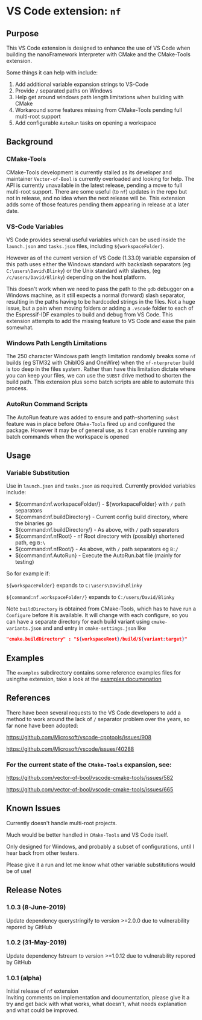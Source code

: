 

# VS Code extension: `nf`

## Purpose

This VS Code extension is designed to enhance the use of VS Code 
when building the nanoFramework Interpreter with CMake and the CMake-Tools extension.

Some things it can help with include: 
1. Add additional variable expansion strings to VS-Code
2. Provide `/` separated paths on Windows
3. Help get around windows path length limitations when building with CMake
4. Workaround some features missing from CMake-Tools pending full multi-root support
5. Add configurable `AutoRun` tasks on opening a workspace

## Background

### CMake-Tools
CMake-Tools development is currently stalled as its developer and maintainer `Vector-of-Bool` is currently overloaded and looking for help. The API is currently unavailable in the latest release, pending a move to full multi-root support. There are some useful (to `nf`) updates in the repo but not in release, and no idea when the next release will be.
This extension adds some of those features pending them appearing in release at a later date.

### VS-Code Variables

VS Code provides several useful variables which can be used inside the `launch.json` and `tasks.json` files, including `${workspaceFolder}`.

However as of the current version of VS Code (1.33.0) variable expansion of this path uses either the Windows standard with backslash separators (eg `C:\users\David\Blinky`) or the Unix standard with slashes, (eg `/c/users/David/Blinky`) depending on the host platform.

This doesn't work when we need to pass the path to the `gdb` debugger on a Windows machine, as it still expects a normal (forward) slash separator, resulting in the paths having to be hardcoded strings in the files.
Not a huge issue, but a pain when moving folders or adding a `.vscode` folder to each of the Espressif-IDF examples to build and debug from VS Code.
This extension attempts to add the missing feature to VS Code and ease the pain somewhat.

### Windows Path Length Limitations
The 250 character Windows path length limitation randomly breaks some `nf` builds (eg STM32 with ChibIOS and OneWire) when the `nf-nterpreter` build is too deep in the files system. Rather than have this limitation dictate where you can keep your files, we can use the `SUBST` drive method to shorten the build path. This extension plus some batch scripts are able to automate this process.

### AutoRun Command Scripts
The AutoRun feature was added to ensure and path-shortening `subst` feature was in place before `CMake-Tools` fired up and configured the package. However  it may be of general use, as it can enable running any batch commands when the workspace is opened

## Usage

### Variable Substitution
Use in `launch.json` and `tasks.json` as required. Currently provided variables include:

* ${command:nf.workspaceFolder/} - ${workspaceFolder} with `/` path separators
* ${command:nf.buildDirectory} - Current config build directory, where the binaries go
* ${command:nf.buildDirectory/} - As above, with `/` path separators
* ${command:nf.nfRoot} - nf Root directory with (possibly) shortened path, eg `B:\`
* ${command:nf.nfRoot/} - As above, with `/` path separators eg `B:/`
* ${command:nf.AutoRun} - Execute the AutoRun.bat file (mainly for testing)


 So for example if:

`${workspaceFolder}` expands to  `C:\users\David\Blinky`

`${command:nf.workspaceFolder/}` expands to  `C:/users/David/Blinky`

Note `buildDirectory` is obtained from CMake-Tools, which has to have run a `Configure` before it is available. It will change with each configure, so you can have a separate directory for each build variant using `cmake-variants.json` and and entry in `cmake-settings.json` like 
```json
"cmake.buildDirectory" : "${workspaceRoot}/build/${variant:target}"
```

## Examples

The `examples` subdirectory contains some reference examples files for usingthe extension, take a look at the [examples documenation](examples/README.md)

## References

There have been several requests to the VS Code developers to add a method to work around the lack of `/` separator problem over the years, so far none have been adopted:


https://github.com/Microsoft/vscode-cpptools/issues/908

https://github.com/Microsoft/vscode/issues/40288

### For the current state of the `CMake-Tools` expansion, see:

https://github.com/vector-of-bool/vscode-cmake-tools/issues/582

https://github.com/vector-of-bool/vscode-cmake-tools/issues/665

## Known Issues

Currently doesn't handle multi-root projects.

Much would be better handled in `CMake-Tools` and VS Code itself.

Only designed for Windows, and probably a subset of configurations, until I hear back from other testers.

Please give it a run and let me know what other variable substitutions would be of use!

## Release Notes

### 1.0.3   (8-June-2019)
Update dependency querystringify to version >=2.0.0 due to vulnerability repored by GitHub

### 1.0.2   (31-May-2019)
Update dependency fstream to version >=1.0.12 due to vulnerability repored by GitHub

### 1.0.1 (alpha)

Initial release of `nf` extension  
Inviting comments on implementation and documentation, please give it a try and get back with what works, what doesn't, what needs explanation and what could be improved.
